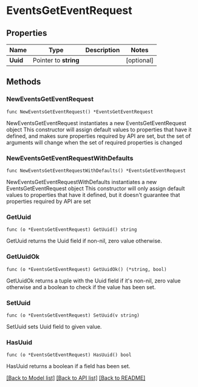 # EventsGetEventRequest

## Properties

Name | Type | Description | Notes
------------ | ------------- | ------------- | -------------
**Uuid** | Pointer to **string** |  | [optional] 

## Methods

### NewEventsGetEventRequest

`func NewEventsGetEventRequest() *EventsGetEventRequest`

NewEventsGetEventRequest instantiates a new EventsGetEventRequest object
This constructor will assign default values to properties that have it defined,
and makes sure properties required by API are set, but the set of arguments
will change when the set of required properties is changed

### NewEventsGetEventRequestWithDefaults

`func NewEventsGetEventRequestWithDefaults() *EventsGetEventRequest`

NewEventsGetEventRequestWithDefaults instantiates a new EventsGetEventRequest object
This constructor will only assign default values to properties that have it defined,
but it doesn't guarantee that properties required by API are set

### GetUuid

`func (o *EventsGetEventRequest) GetUuid() string`

GetUuid returns the Uuid field if non-nil, zero value otherwise.

### GetUuidOk

`func (o *EventsGetEventRequest) GetUuidOk() (*string, bool)`

GetUuidOk returns a tuple with the Uuid field if it's non-nil, zero value otherwise
and a boolean to check if the value has been set.

### SetUuid

`func (o *EventsGetEventRequest) SetUuid(v string)`

SetUuid sets Uuid field to given value.

### HasUuid

`func (o *EventsGetEventRequest) HasUuid() bool`

HasUuid returns a boolean if a field has been set.


[[Back to Model list]](../README.md#documentation-for-models) [[Back to API list]](../README.md#documentation-for-api-endpoints) [[Back to README]](../README.md)


